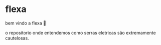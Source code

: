 # flexa

bem vindo a flexa :tada:

o repositorio onde entendemos como serras eletricas são extremamente cautelosas.
